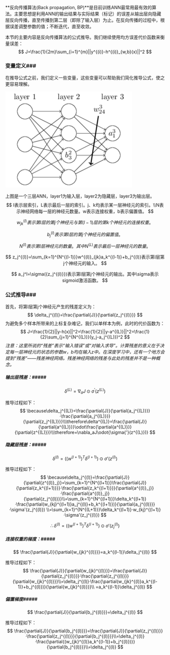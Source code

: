 **反向传播算法(Back propagation, BP)**是目前训练ANN最常用最有效的算法。主要思想是利用ANN的输出结果与实际结果（标记）的误差从输出层向隐藏层反向传播，直至传播到第二层（即除了输入层）为止。在反向传播的过程中，根据误差调整参数的值；不断迭代，直至收敛。

本节的主要内容是反向传播算法的公式推导。我们继续使用均方误差代价函数来衡量误差：
$$
J=\frac{1}{2m}\sum_{i=1}^{m}||y^{(i)}-h^{(i)}_{w,b}(x)||^2
$$

### 变量定义###

在推导公式之前，我们定义一些变量，这些变量可以帮助我们简化推导公式，使之更容易理解。

<img src="./images/ann.jpg" width="400px">

上图是一个三层ANN，layer1为输入层，layer2为隐藏层，layer3为输出层。
$$
l表示层索引，L表示最后一层的索引。j、k均表示某一层神经元的索引。\\N表示神经网络每一层的神经元数量。w表示连接权重，b表示偏置值。
$$

$$
w_{jk}^{(l)}表示第l层的第j个神经元与第(l-1)层的第k个神经元的连接权重。
$$

$$
b_j^{(l)}表示第l层的第j个神经元的偏置值。
$$

$$
{N^{(l)}}表示第l层神经元的数量。其中N^{(L)}表示最后一层神经元的数量。
$$

$$
z_j^{(l)}=\sum_{k=1}^{N^{(l-1)}}w^{(l)}_{jk}a_k^{(l-1)}+b_j^{(l)}表示第l层第j个神经元的输入。
$$

$$
a_j^l=\sigma({z_j^{(l)}})表示第l层第j个神经元的输出。其中\sigma表示sigmoid激活函数。
$$

### 公式推导###

首先，将第l层第j个神经元产生的残差定义为：
$$
\delta_j^{(l)}=\frac{\partial{J}}{\partial{z_j^{(l)}}}
$$
为避免多个样本所带来的上标复杂难记，我们以单样本为例，此时的代价函数为：
$$
J=\frac{1}{2}||y-h(x)||^2=\frac{1}{2}||y-a^{(L)}||^2=\frac{1}{2}\sum_{j=1}^{N^{(L)}}(y_j-a_j^{(L)})^2
$$
*注意：这里所说的“残差”表示“输入错误”或“对输入求导”。计算残差的意义在于决定每一层神经元的状态的参数w，b均在输入z中。在深度学习中，还有一个地方会提到“残差”——残差神经网络。残差神经网络的残差与此处的残差并不是一种概念。*

##### 输出层残差：#####

$$
\delta^{(L)}=\nabla_aJ\odot{\sigma^{'}(z^{(L)})}
$$

推导过程如下：
$$
\because\delta_j^{(L)}=\frac{\partial{J}}{\partial{a_j^{(L)}}}·\frac{\partial{a_j^{(L)}}}{\partial{z_j^{(L)}}}\\\therefore\delta^{(L)}=\frac{\partial{J}}{\partial{a^{(L)}}}\odot\frac{\partial{a^{(L)}}}{\partial{z^{(L)}}}\\\therefore=\nabla_aJ\odot{\sigma{'}(z^{(L)})}
$$

##### 隐藏层残差：#####

$$
\delta^{(l)}=((w^{(l+1)})^T\delta^{(l+1)})\odot\sigma'(z^{(l)})
$$

推导过程如下：
$$
\because\delta_j^{(l)}=\frac{\partial{J}}{\partial{z^{(l)}_j}}=\sum_{k=1}^{N^{(l+1)}}\frac{\partial{J}}{\partial{z_k^{(l+1)}}}·\frac{\partial{z_k^{(l+1)}}}{\partial{a^{(l)}_j}}·\frac{\partial{a^{(l)}_j}}{\partial{z_j^{(l)}}}\\=\sum_{k=1}^{N^{(l+1)}}\delta_k^{(l+1)}·\frac{\partial(w_{kj}^{(l+1)}a_j^{(l)}+b_k^{(l+1)})}{\partial{a_j^{(l)}}}·\sigma'(z_j^{(l)})
\\=\sum_{k=1}^{N^{(L+1)}}\delta_k^{(l+1)}·w_{kj}^{(l+1)}·\sigma'(z_j^{(l)})
$$

$$
\therefore\delta^{(l)}=((w^{(l+1)})^T\delta^{(l+1)})\odot\sigma'(z_j^{(l)})
$$

##### 连接权重的梯度：#####

$$
\frac{\partial{J}}{\partial{w_{jk}^{(l)}}}=a_k^{(l-1)}\delta_j^{(l)}
$$

推导过程如下：
$$
\frac{\partial{J}}{\partial{w_{jk}^{(l)}}}=\frac{\partial{J}}{\partial{z_j^{(l)}}}·\frac{\partial{z_j^{(l)}}}{\partial{w_{jk}^{(l)}}}\\=\delta_j^{(l)}·\frac{\partial(w_{jk}^{(l)}a_k^{(l-1)}+b_j^{(l)})}{\partial{w_{jk}^{(l)}}}\\
=a_k^{(l-1)}\delta_j^{(l)}
$$

##### 偏置梯度#####

$$
\frac{\partial{J}}{\partial{b_j^{(l)}}}=\delta_j^{(l)}
$$

推导过程如下：
$$
\frac{\partial{J}}{\partial{b_j^{(l)}}}=\frac{\partial{J}}{\partial{z_j^{(l)}}}·\frac{\partial{z_j^{(l)}}}{\partial{b_j^{(l)}}}\\=\delta_j^{(l)}·\frac{\partial{(w_{jk}^{(l)}a_k^{(l-1)}+b_j^{(l)})}}{\partial{b_j^{(l)}}}\\=\delta_j^{(l)}
$$
